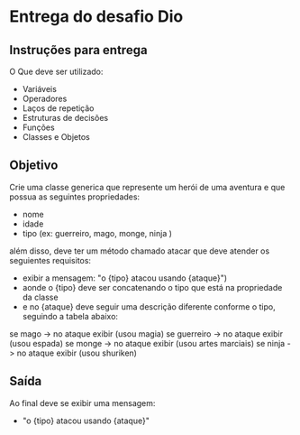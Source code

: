 # Entrega do desafio Dio 

## Instruções para entrega
O Que deve ser utilizado:

- Variáveis
- Operadores
- Laços de repetição
- Estruturas de decisões
- Funções
- Classes e Objetos

## Objetivo
Crie uma classe generica que represente um herói de uma aventura e que possua as seguintes propriedades:

- nome
- idade
- tipo (ex: guerreiro, mago, monge, ninja )

além disso, deve ter um método chamado atacar que deve atender os seguientes requisitos:

- exibir a mensagem: "o {tipo} atacou usando {ataque}")
- aonde o {tipo} deve ser concatenando o tipo que está na propriedade da classe
- e no {ataque} deve seguir uma descrição diferente conforme o tipo, seguindo a tabela abaixo:

se mago -> no ataque exibir (usou magia)
se guerreiro -> no ataque exibir (usou espada)
se monge -> no ataque exibir (usou artes marciais)
se ninja -> no ataque exibir (usou shuriken)

## Saída
Ao final deve se exibir uma mensagem:

- "o {tipo} atacou usando {ataque}"
